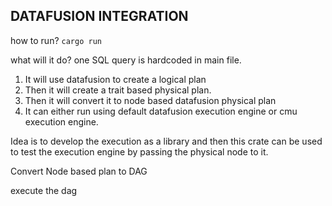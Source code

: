 ## DATAFUSION INTEGRATION 

how to run? 
`cargo run`

what will it do? 
one SQL query is hardcoded in main file. 
1. It will use datafusion to create a logical plan
2. Then it will create a trait based physical plan.
3. Then it will convert it to node based datafusion physical plan
4. It can either run using default datafusion execution engine or cmu execution engine.


Idea is to develop the execution as a library and then this crate can be used to test the execution engine by passing the physical node to it.







 Convert Node based plan to DAG

 execute the dag


 